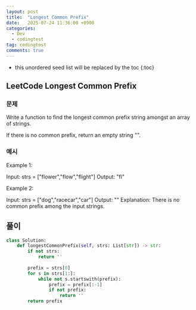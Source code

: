 ```yaml
---
layout: post
title:  "Longest Common Prefix"
date:   2025-07-24 11:36:00 +0900
categories:
  - Dev
  - codingtest
tag: codingtest
comments: true
---
```


* this unordered seed list will be replaced by the toc
{:toc}

## LeetCode Longest Common Prefix

### 문제

Write a function to find the longest common prefix string amongst an array of strings.

If there is no common prefix, return an empty string "".


### 예시

Example 1:

Input: strs = ["flower","flow","flight"]
Output: "fl"

Example 2:

Input: strs = ["dog","racecar","car"]
Output: ""
Explanation: There is no common prefix among the input strings.

## 풀이

```py
class Solution:
    def longestCommonPrefix(self, strs: List[str]) -> str:
        if not strs:
            return ''
        
        prefix = strs[0]
        for s in strs[1:]:
            while not s.startswith(prefix):
                prefix = prefix[:-1]
                if not prefix:
                    return ''
        return prefix
```
